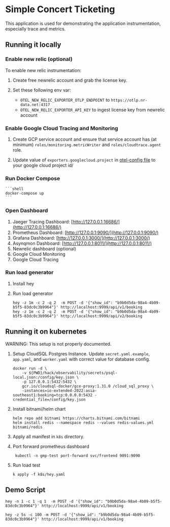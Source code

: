 # Simple Concert Ticketing

This application is used for demonstrating the application instrumentation, especially trace and metrics.

## Running it locally

### Enable new relic (optional)

To enable new relic instrumentation:

1. Create free newrelic account and grab the license key.

1. Set these following env var:

    * `OTEL_NEW_RELIC_EXPORTER_OTLP_ENDPOINT` to `https://otlp.nr-data.net:4317`
    * `OTEL_NEW_RELIC_EXPORTER_API_KEY` to ingest license key from newrelic account
         
### Enable Google Cloud Tracing and Monitoring

1. Create GCP service account and ensure that service account has (at minimum) `roles/monitoring.metricWriter` and `roles/cloudtrace.agent` role.

1. Update value of `exporters.googlecloud.project` in [otel-config file](./hack/observability/otel-config.yaml) to your google cloud project id/ 

### Run Docker Compose

    ```shell
    docker-compose up
    ```

### Open Dashboard

1. Jaeger Tracing Dashboard: [http://127.0.0.1:16686/](http://127.0.0.1:16686/)
2. Prometheus Dashboard: [http://127.0.0.1:9090/](http://127.0.0.1:9090/)
3. Grafana Dashboard: [http://127.0.0.1:3000/](http://127.0.0.1:3000/)
4. Asynqmon Dashboard: [http://127.0.0.1:8011/](http://127.0.0.1:8011/)
5. Newrelic dashboard (optional)
6. Google Cloud Monitoring
7. Google Cloud Tracing

### Run load generator

1. Install hey

1. Run load generator

    ```shell
    hey -z 1m -c 2 -q 2  -m POST -d '{"show_id": "b9b0d5da-98a4-4b09-b5f5-83dc0c3b9964"}' http://localhost:9999/api/v1/booking
    hey -z 1m -c 2 -q 2  -m POST -d '{"show_id": "b9b0d5da-98a4-4b09-b5f5-83dc0c3b9964"}' http://localhost:9999/api/v2/booking
    ```

## Running it on kubernetes

WARNING: This setup is not properly documented.

1. Setup CloudSQL Postgres Instance. Update `secret.yaml.example`, `app.yaml`, and `worker.yaml` with correct value for database config.
    ```shell
    docker run -d \
        -v ${PWD}/hack/observability/secrets/psql-local.json:/config/key.json \
        -p 127.0.0.1:5432:5432 \
        gcr.io/cloudsql-docker/gce-proxy:1.31.0 /cloud_sql_proxy \
        -instances=io-extended-2022:asia-southeast1:booking=tcp:0.0.0.0:5432 -credential_file=/config/key.json
    ```

1. Install bitnami/helm chart

    ```shell
    helm repo add bitnami https://charts.bitnami.com/bitnami
    helm install redis --namespace redis --values redis-values.yml bitnami/redis
    ```

1. Apply all manifest in `k8s` directory.

1. Port forward prometheus dashboard

    ```shell
     kubectl -n gmp-test port-forward svc/frontend 9091:9090
    ```

1. Run load test

    ```shell
    k apply -f k8s/hey.yaml
    ```
   

## Demo Script

```shell
hey -n 1 -c 1 -q 1  -m POST -d '{"show_id": "b9b0d5da-98a4-4b09-b5f5-83dc0c3b9964"}' http://localhost:9999/api/v1/booking

hey -z 5s -c 100 -m POST -d '{"show_id": "b9b0d5da-98a4-4b09-b5f5-83dc0c3b9964"}' http://localhost:9999/api/v1/booking
```